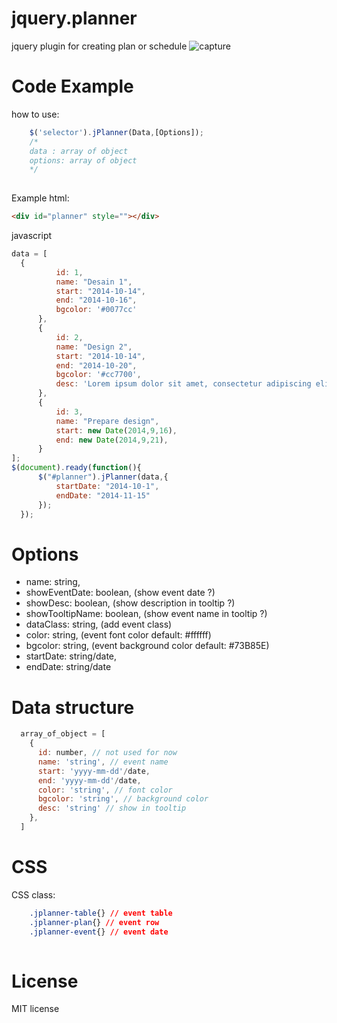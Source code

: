 jquery.planner
==============

jquery plugin for creating plan or schedule
![capture](http://gdurl.com/8FjE)

Code Example
=============
how to use:
```javascript
	$('selector').jPlanner(Data,[Options]);
	/* 
	data : array of object
	options: array of object
	*/
	
```
Example html:
  ```html
  <div id="planner" style=""></div>
  ```
  javascript
  ```javascript
  data = [
    {
			id: 1, 
			name: "Desain 1",
			start: "2014-10-14",
			end: "2014-10-16",
			bgcolor: '#0077cc'
		},
		{
			id: 2, 
			name: "Design 2",
			start: "2014-10-14",
			end: "2014-10-20",
			bgcolor: '#cc7700',
			desc: 'Lorem ipsum dolor sit amet, consectetur adipiscing elit, sed do eiusmod tempor incididunt ut labore et dolore magna aliqua. Ut enim ad minim veniam, quis nostrud exercitation ullamco laboris nisi ut aliquip ex ea commodo consequat. Duis aute irure dolor in reprehenderit in voluptate velit esse cillum dolore eu fugiat nulla pariatur. Excepteur sint occaecat cupidatat non proident, sunt in culpa qui officia deserunt mollit anim id est laborum.'
		},
		{
			id: 3, 
			name: "Prepare design",
			start: new Date(2014,9,16),
			end: new Date(2014,9,21),
		}
  ];
  $(document).ready(function(){
		$("#planner").jPlanner(data,{
			startDate: "2014-10-1",
			endDate: "2014-11-15"
		});
	});
```
Options
=======
  * name: string, 
  * showEventDate: boolean, (show event date ?)
  * showDesc: boolean, (show description in tooltip ?)
  * showTooltipName: boolean, (show event name in tooltip ?)
  * dataClass: string, (add event class)
  * color: string, (event font color default: #ffffff)
  * bgcolor: string, (event background color default: #73B85E)
  * startDate: string/date,
  * endDate: string/date

Data structure
==============
```javascript
  array_of_object = [
    {
      id: number, // not used for now
      name: 'string', // event name
      start: 'yyyy-mm-dd'/date,
      end: 'yyyy-mm-dd'/date,
      color: 'string', // font color
      bgcolor: 'string', // background color
	  desc: 'string' // show in tooltip
    },
  ]
```
CSS
=====
CSS class:
```css
	.jplanner-table{} // event table
	.jplanner-plan{} // event row
	.jplanner-event{} // event date
	
```
License
=======
MIT license
